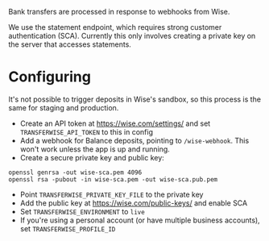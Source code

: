 Bank transfers are processed in response to webhooks from Wise.

We use the statement endpoint, which requires strong customer authentication (SCA). Currently this only involves creating a private key on the server that accesses statements.


Configuring
===========

It's not possible to trigger deposits in Wise's sandbox, so this process is the same for staging and production.

- Create an API token at https://wise.com/settings/ and set `TRANSFERWISE_API_TOKEN` to this in config
- Add a webhook for Balance deposits, pointing to `/wise-webhook`. This won't work unless the app is up and running.
- Create a secure private key and public key:

```
openssl genrsa -out wise-sca.pem 4096
openssl rsa -pubout -in wise-sca.pem -out wise-sca.pub.pem
```

- Point `TRANSFERWISE_PRIVATE_KEY_FILE` to the private key
- Add the public key at https://wise.com/public-keys/ and enable SCA
- Set `TRANSFERWISE_ENVIRONMENT` to `live`
- If you're using a personal account (or have multiple business accounts), set `TRANSFERWISE_PROFILE_ID`


